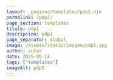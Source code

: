 ```yaml
---
layout: _paginas/templates/pdp1.njk
permalink: /pdp1/
page_section: templates
titulo: pdp1
descripcion: pdp1
page_separator: Global
image: /assets/static/images/pdp1.jpg
author: autor
date: 2025-05-14 
tags: ["templates"]
imageAlt: pdp1
---
```


